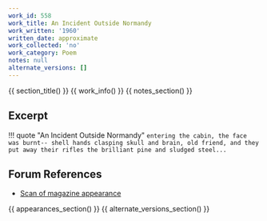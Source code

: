 ```yaml
---
work_id: 558
work_title: An Incident Outside Normandy
work_written: '1960'
written_date: approximate
work_collected: 'no'
work_category: Poem
notes: null
alternate_versions: []
---
```


{{ section_title() }}
{{ work_info() }}
{{ notes_section() }}
## Excerpt
!!! quote "An Incident Outside Normandy"
    ```
    entering the cabin, the face was burnt--
    shell hands clasping skull and brain,
    old friend, and they put away their rifles
    the brilliant pine and sludged steel...
    ```

## Forum References
- [Scan of magazine appearance](https://bukowskiforum.com/threads/merlins-magic-vol-2-no-6-february-march-1961.11752/)

{{ appearances_section() }}
{{ alternate_versions_section() }}
